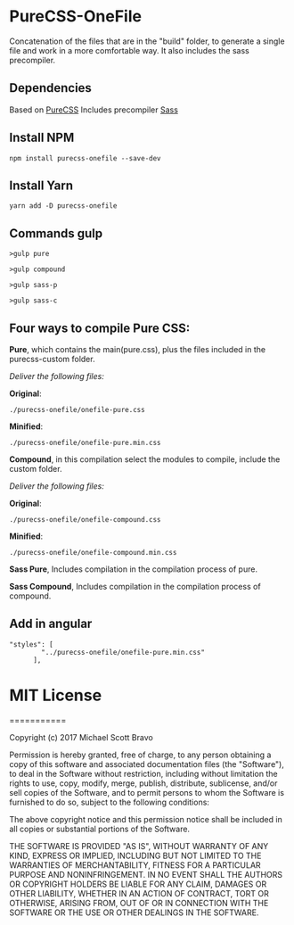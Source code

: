 # PureCSS-OneFile
Concatenation of the files that are in the "build" folder, to generate a single file and work in a more comfortable way. It also includes the sass precompiler.

## Dependencies

 Based on [PureCSS](https://purecss.io/)
 Includes precompiler [Sass](http://sass-lang.com/)


## Install NPM

```
npm install purecss-onefile --save-dev
```

## Install Yarn

```
yarn add -D purecss-onefile
```

## Commands gulp

```
>gulp pure

>gulp compound

>gulp sass-p

>gulp sass-c
```
## Four ways to compile Pure CSS:

**Pure**, which contains the main(pure.css), plus the files included in the purecss-custom folder.

_Deliver the following files:_


**Original**:
```
./purecss-onefile/onefile-pure.css
```

**Minified**:
```
./purecss-onefile/onefile-pure.min.css
```

**Compound**, in this compilation select the modules to compile, include the custom folder.

_Deliver the following files:_


**Original**:
```
./purecss-onefile/onefile-compound.css
```

**Minified**:
```
./purecss-onefile/onefile-compound.min.css
```

**Sass Pure**, Includes compilation in the compilation process of pure.

**Sass Compound**, Includes compilation in the compilation process of compound.

## Add in angular

```
"styles": [
        "../purecss-onefile/onefile-pure.min.css"
      ],
```  
# MIT License
===========

Copyright (c) 2017 Michael Scott Bravo

Permission is hereby granted, free of charge, to any person obtaining a copy
of this software and associated documentation files (the "Software"), to deal
in the Software without restriction, including without limitation the rights
to use, copy, modify, merge, publish, distribute, sublicense, and/or sell
copies of the Software, and to permit persons to whom the Software is
furnished to do so, subject to the following conditions:

The above copyright notice and this permission notice shall be included in all
copies or substantial portions of the Software.

THE SOFTWARE IS PROVIDED "AS IS", WITHOUT WARRANTY OF ANY KIND, EXPRESS OR
IMPLIED, INCLUDING BUT NOT LIMITED TO THE WARRANTIES OF MERCHANTABILITY,
FITNESS FOR A PARTICULAR PURPOSE AND NONINFRINGEMENT. IN NO EVENT SHALL THE
AUTHORS OR COPYRIGHT HOLDERS BE LIABLE FOR ANY CLAIM, DAMAGES OR OTHER
LIABILITY, WHETHER IN AN ACTION OF CONTRACT, TORT OR OTHERWISE, ARISING FROM,
OUT OF OR IN CONNECTION WITH THE SOFTWARE OR THE USE OR OTHER DEALINGS IN THE
SOFTWARE.
